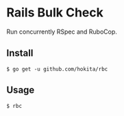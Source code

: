 # Rails Bulk Check
Run concurrently RSpec and RuboCop.

## Install
```shell
$ go get -u github.com/hokita/rbc
```

## Usage
```shell
$ rbc
```
